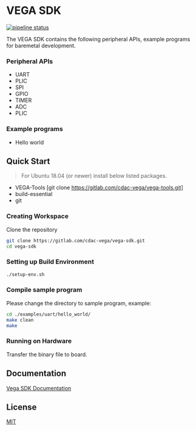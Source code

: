 # VEGA SDK
[![pipeline status](https://gitlab.com/cdac-vega/vega-sdk/badges/master/pipeline.svg)](https://gitlab.com/cdac-vega/vega-sdk/-/commits/master)

The VEGA SDK contains the following peripheral APIs, example programs for baremetal development.
### Peripheral APIs
- UART
- PLIC
- SPI
- GPIO
- TIMER
- ADC
- PLIC

### Example programs
- Hello world 

## Quick Start

> For Ubuntu 18.04 (or newer) install below listed packages.

- VEGA-Tools [git clone https://gitlab.com/cdac-vega/vega-tools.git]
- build-essential
- git

### Creating Workspace

Clone the repository

```bash
git clone https://gitlab.com/cdac-vega/vega-sdk.git
cd vega-sdk
```

### Setting up Build Environment

```bash
./setup-env.sh
```
### Compile sample program

Please change the directory to sample program, example:

```bash
cd ./examples/uart/hello_world/
make clean
make
```

### Running on Hardware

Transfer the binary file to board.

## Documentation

[Vega SDK Documentation ](https://cdac-vega.gitlab.io/sdkuserguide.html)

## License
[MIT](https://opensource.org/licenses/MIT)
